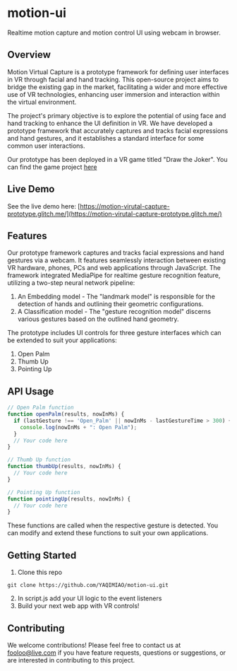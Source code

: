 # motion-ui  
Realtime motion capture and motion control UI using webcam in browser.

## Overview  
Motion Virtual Capture is a prototype framework for defining user interfaces in VR through facial and hand tracking. This open-source project aims to bridge the existing gap in the market, facilitating a wider and more effective use of VR technologies, enhancing user immersion and interaction within the virtual environment.

The project's primary objective is to explore the potential of using face and hand tracking to enhance the UI definition in VR. We have developed a prototype framework that accurately captures and tracks facial expressions and hand gestures, and it establishes a standard interface for some common user interactions. 

Our prototype has been deployed in a VR game titled "Draw the Joker". You can find the game project [here](https://github.com/YAQIMIAO/draw-the-joker)

## Live Demo
See the live demo here: [https://motion-virutal-capture-prototype.glitch.me/](https://motion-virutal-capture-prototype.glitch.me/)

## Features

Our prototype framework captures and tracks facial expressions and hand gestures via a webcam. It features seamlessly interaction between existing VR hardware, phones, PCs and web applications through JavaScript. The framework integrated MediaPipe for realtime gesture recognition feature, utilizing a two-step neural network pipeline:

1. An Embedding model - The "landmark model" is responsible for the detection of hands and outlining their geometric configurations.
2. A Classification model - The "gesture recognition model" discerns various gestures based on the outlined hand geometry.

The prototype includes UI controls for three gesture interfaces which can be extended to suit your applications:

1. Open Palm
2. Thumb Up
3. Pointing Up

## API Usage

```javascript
// Open Palm function 
function openPalm(results, nowInMs) {
  if (lastGesture !== 'Open_Palm' || nowInMs - lastGestureTime > 300) {
    console.log(nowInMs + ": Open Palm");
  }
  // Your code here
}

// Thumb Up function
function thumbUp(results, nowInMs) {
  // Your code here
}

// Pointing Up function
function pointingUp(results, nowInMs) {
  // Your code here
}
```

These functions are called when the respective gesture is detected. You can modify and extend these functions to suit your own applications.

## Getting Started

1. Clone this repo
```
git clone https://github.com/YAQIMIAO/motion-ui.git
```
2. In script.js add your UI logic to the event listeners
3. Build your next web app with VR controls!

## Contributing
We welcome contributions! Please feel free to contact us at fooloo@live.com if you have feature requests, questions or suggestions, or are interested in contributing to this project. 
